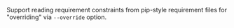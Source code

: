 Support reading requirement constraints from pip-style requirement files for "overriding" via `--override` option.
